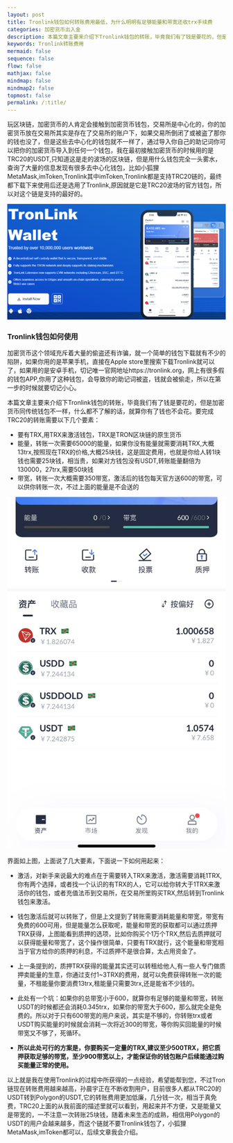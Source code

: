```yaml
---
layout: post
title: Tronlink钱包如何转账费用最低，为什么明明有足够能量和带宽还收trx手续费
categories: 加密货币出入金
description: 本篇文章主要来介绍下Tronlink钱包的转账，毕竟我们有了钱是要花的，但是加密货币同传统钱包不一样，什么都不懂的话，就算你有了钱也不会花，需要以下几个要素，要有TRX,用TRX来激活钱包，要有能量，转账一次需要65000的能量，要有带宽，转账一次需要350带宽，如果对方钱包没有USDT,转账能量翻倍为130000
keywords: Tronlink转账费用
mermaid: false
sequence: false
flow: false
mathjax: false
mindmap: false
mindmap2: false
topmost: false
permalink: /:title/
---
```

玩区块链，加密货币的人肯定会接触到加密货币钱包，交易所是中心化的，你的加密货币放在交易所其实是存在了交易所的账户下，如果交易所倒闭了或被盗了那你的钱也没了，但是这些去中心化的钱包就不一样了，通过导入你自己的助记词你可以把你的加密货币导入到任何一个钱包，我在最初接触加密货币的时候用的是TRC20的USDT,只知道这是走的波场的区块链，但是用什么钱包完全一头雾水，查询了大量的信息发现有很多去中心化钱包，比如小狐狸MetaMask,imToken,Tronlink其中imToken,Tronlink都是支持TRC20链的，最终都下载下来使用后还是选用了Tronlink,原因就是它是TRC20波场的官方钱包，所以对这个链是支持的最好的。

![Tronlink](/images/posts/tronlink/tronlink.png)

### Tronlink钱包如何使用

加密货币这个领域充斥着大量的偷盗还有诈骗，就一个简单的钱包下载就有不少的陷阱，如果你用的是苹果手机，直接在Apple store里搜索下载Tronlink就可以了，如果用的是安卓手机，切记唯一官网地址https://tronlink.org，网上有很多假的钱包APP,你用了这种钱包，会导致你的助记词被盗，钱就会被偷走，所以在第一步的时候就要切记小心。

本篇文章主要来介绍下Tronlink钱包的转账，毕竟我们有了钱是要花的，但是加密货币同传统钱包不一样，什么都不了解的话，就算你有了钱也不会花。要完成TRC20的转账需要以下几个要素：

- 要有TRX,用TRX来激活钱包，TRX是TRON区块链的原生货币
- 能量，转账一次需要65000的能量，如果你没有能量就需要消耗TRX,大概13trx,按照现在TRX的价格,大概25块钱，这是固定费用，也就是你给人转1块钱也需要25块钱，相当贵，如果对方钱包没有USDT,转账能量翻倍为130000，27trx,需要50块钱
- 带宽，转账一次大概需要350带宽，激活后的钱包每天官方送600的带宽，可以供你转账一次，不过上面的能量是不会送的

![Tronlink-app](/images/posts/tronlink/tronlinkapp.jpg)

界面如上图，上面说了几大要素，下面说一下如何用起来：

- 激活，对新手来说最大的难点在于需要转入TRX来激活，激活需要消耗1TRX,你有两个选择，或者找一个认识的有TRX的人，它可以给你转大于1TRX来激活你的钱包，或者充值法币到交易所，在交易所里购买TRX,然后转到Tronlink钱包来激活。

- 钱包激活后就可以转账了，但是上文提到了转账需要消耗能量和带宽，带宽有免费的600可用，但是能量怎么获取呢，能量和带宽的获取都可以通过质押TRX获得，上图能看到质押的选项，比如你购买个1万个TRX,然后去质押就可以获得能量和带宽了，这个操作很简单，只要有TRX就行，这个能量和带宽相当于官方给你的质押的利息，不过质押不是很合算，太占用资金了。

- 上一条提到的，质押TRX获得的能量其实还可以转租给他人,有一些人专门做质押卖能量的生意，你通过支付1~3TRX的费用，就可以免费获得转账一次的能量，不租能量你要消费13trx,租能量只需要3trx,还是能省不少钱的。

- 此处有一个坑：如果你的总带宽小于600，就算你有足够的能量和带宽，转账USDT的时候都还会消耗0.345trx，如果你的带宽大于600，那么就完全是免费的。所以对于只有600带宽的用户来说，其实是不够的，你转账trx或者USDT购买能量的时候就会消耗一次将近300的带宽，等你购买回能量的时候带宽又不够了，死循环。

- **所以此处可行的方案是，你要购买一定量的TRX,建议至少500TRX，把它质押获取足够的带宽，至少900带宽以上，才能保证你的钱包账户后续能通过购买能量正常的使用。**

以上就是我在使用Tronlink的过程中所获得的一点经验，希望能帮到您，不过Tron链现在转账费用越来越高，孙晨宇正在不断收割用户，目前很多人都从TRC20的USDT转到Polygon的USDT,它的转账费用更加低廉，几分钱一次，相当于真免费，TRC20上面的从我前面的描述里就可以看到，用起来并不方便，又是能量又是带宽的，一不注意一次转账25块钱，随着未来生态的成熟，相信用Polygon的USDT的用户会越来越多，而这个链就不要Tronlink钱包了，小狐狸MetaMask,imToken都可以，后续文章我会介绍。





  






